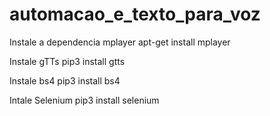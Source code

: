 # automacao_e_texto_para_voz

Instale a dependencia mplayer
apt-get install mplayer

Instale gTTs
pip3 install gtts

Instale bs4
pip3 install bs4

Intale Selenium
pip3 install selenium

